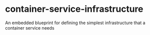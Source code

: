 # container-service-infrastructure
An embedded blueprint for defining the simplest infrastructure that a container service needs
